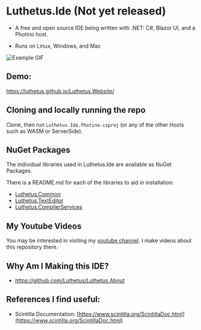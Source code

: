 # Luthetus.Ide (Not yet released)
- A free and open source IDE being written with .NET: C#, Blazor UI, and a Photino host.

- Runs on Linux, Windows, and Mac

![Example GIF](./Luthetus.Ide/Images/Rewrite/introductoryGifLuthetusIde.gif)

## Demo:
https://luthetus.github.io/Luthetus.Website/

## Cloning and locally running the repo
Clone, then run `Luthetus.Ide.Photino.csproj` (or any of the other Hosts such as WASM or ServerSide).

## NuGet Packages
The individual libraries used in Luthetus.Ide are available as NuGet Packages.

There is a README.md for each of the libraries to aid in installation:

-  [Luthetus.Common](./Luthetus.Common/README.md)
- [Luthetus.TextEditor](./Luthetus.TextEditor/README.md)
- [Luthetus.CompilerServices](./Luthetus.CompilerServices/README.md)

## My Youtube Videos
You may be interested in visiting my [youtube channel](https://www.youtube.com/channel/UCzhWhqYVP40as1MFUesQM9w). I make videos about this repository there.

## Why Am I Making this IDE?
- https://github.com/Luthetus/Luthetus.About

## References I find useful:
  - Scintilla Documentation: [https://www.scintilla.org/ScintillaDoc.html](https://www.scintilla.org/ScintillaDoc.html)
